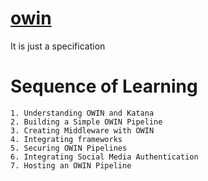 # [owin](http://owin.org/)
It is just a specification  
# Sequence of Learning  
    1. Understanding OWIN and Katana
    2. Building a Simple OWIN Pipeline
    3. Creating Middleware with OWIN  
    4. Integrating frameworks  
    5. Securing OWIN Pipelines
    6. Integrating Social Media Authentication  
    7. Hosting an OWIN Pipeline